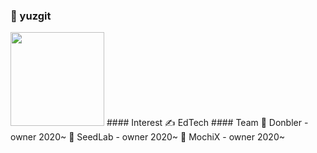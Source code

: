 ### 🍊 yuzgit
<img width='150px' src='https://user-images.githubusercontent.com/39664888/98546064-bda6b980-22d9-11eb-98e7-46cdc624c80b.png'>
#### Interest
✍️ EdTech
#### Team
🍑 Donbler - owner 2020~  
💊 SeedLab - owner 2020~  
👀 MochiX - owner 2020~  
